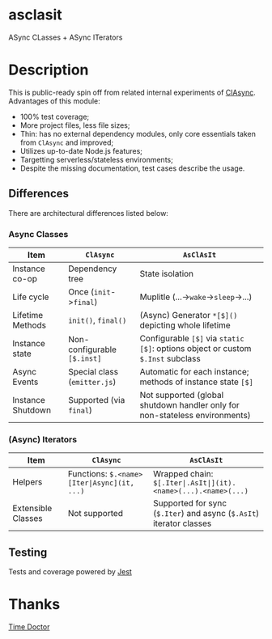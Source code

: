 # asclasit
ASync CLasses + ASync ITerators

# Description
This is public-ready spin off from related internal experiments of [ClAsync](https://github.com/tarquas/clasync).
Advantages of this module:
- 100% test coverage;
- More project files, less file sizes;
- Thin: has no external dependency modules, only core essentials taken from `ClAsync` and improved;
- Utilizes up-to-date Node.js features;
- Targetting serverless/stateless environments;
- Despite the missing documentation, test cases describe the usage.

## Differences
There are architectural differences listed below:

### Async Classes
| Item        |  `ClAsync` |  `AsClAsIt` |
|-------------|------------|-------------|
| Instance co-op | Dependency tree | State isolation |
| Life cycle  | Once (`init`->`final`) | Muplitle (...->`wake`->`sleep`->...) |
| Lifetime Methods | `init()`, `final()` | (Async) Generator `*[$]()` depicting whole lifetime |
| Instance state | Non-configurable `[$.inst]` | Configurable `[$]` via `static [$]`: options object or custom `$.Inst` subclass |
| Async Events      | Special class (`emitter.js`) | Automatic for each instance; methods of instance state `[$]` |
| Instance Shutdown | Supported (via `final`) | Not supported (global shutdown handler only for non-stateless environments) |

### (Async) Iterators
| Item        |  `ClAsync` |  `AsClAsIt` |
|-------------|------------|-------------|
| Helpers     | Functions: `$.<name>[Iter\|Async](it, ...)` | Wrapped chain: `$[.Iter\|.AsIt\|](it).<name>(...).<name>(...)` |
| Extensible Classes | Not supported | Supported for sync (`$.Iter`) and async (`$.AsIt`) iterator classes |

## Testing
Tests and coverage powered by [Jest](https://jestjs.io/)

# Thanks
[Time Doctor](https://timedoctor.com/)
